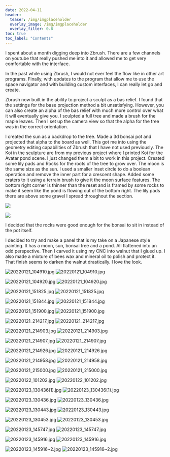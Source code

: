 ```yaml
---
date: 2022-04-11
header:
  teaser: /img/imgplaceholder
  overlay_image: /img/imgplaceholder
  overlay_filter: 0.8
toc: true
toc_label: "Contents"
--- 
```

I spent about a month digging deep into Zbrush. There are a few channels on
youtube that really pushed me into it and allowed me to get very comfortable
with the interface.

In the past while using Zbrush, I would not ever feel the flow like in other
art programs. Finally, with updates to the program that allow me to use the
space navigator and with building custom interfaces, I can really let go and
create.

Zbrush now built in the ability to project a sculpt as a bas relief. I found
that the settings for the base projection method a bit unsatisfying. However,
you can also create an alpha of the bas relief with much more control over
what it will eventually give you. I sculpted a full tree and made a brush for
the maple leaves. Then I set up the camera view so that the alpha for the tree
was in the correct orientation.

I created the sun as a backdrop to the tree. Made a 3d bonsai pot and
projected that alpha to the board as well. This got me into using the geometry
editing capabilities of Zbrush that I have not used previously. The Koi in the
sculpture are from my previous project where I printed Koi for the Avatar pond
scene. I just changed them a bit to work in this project. Created some lily
pads and Rocks for the roots of the tree to grow over. The moon is the same
size as the sun. I used a smaller inset circle to do a boolean operation and
remove the inner part for a crescent shape. Added some craters to it using a
terrain brush to give it the moon surface features. The bottom right corner is
thinner than the reset and is framed by some rocks to make it seem like the
pond is flowing out of the bottom right. The lily pads there are above some
gravel I spread throughout the section.

![](/img/Dec2021ZbrushInterface.png)

![](/img/CarvePond1.jpg)

I decided that the rocks were good enough for the bonsai to sit in instead of
the pot itself.

I decided to try and make a panel that is my take on a Japanese style
painting. It has a moon, sun, bonsai tree and a pond. All flattened into an
odd perspective. Then I carved it using my CNC into walnut that I glued up. I
also made a mixture of bees wax and mineral oil to polish and protect it. That
finish seems to darken the walnut drastically. I love the look.

![20220121_104910.jpg](/img/20220121_104910.jpg)
![20220121_104910.jpg](/img/20220121_104910.jpg)

![20220121_104920.jpg](/img/20220121_104920.jpg)
![20220121_104920.jpg](/img/20220121_104920.jpg)

![20220121_151825.jpg](/img/20220121_151825.jpg)
![20220121_151825.jpg](/img/20220121_151825.jpg)

![20220121_151844.jpg](/img/20220121_151844.jpg)
![20220121_151844.jpg](/img/20220121_151844.jpg)

![20220121_151900.jpg](/img/20220121_151900.jpg)
![20220121_151900.jpg](/img/20220121_151900.jpg)

![20220121_214217.jpg](/img/20220121_214217.jpg)
![20220121_214217.jpg](/img/20220121_214217.jpg)

![20220121_214903.jpg](/img/20220121_214903.jpg)
![20220121_214903.jpg](/img/20220121_214903.jpg)

![20220121_214907.jpg](/img/20220121_214907.jpg)
![20220121_214907.jpg](/img/20220121_214907.jpg)

![20220121_214926.jpg](/img/20220121_214926.jpg)
![20220121_214926.jpg](/img/20220121_214926.jpg)

![20220121_214958.jpg](/img/20220121_214958.jpg)
![20220121_214958.jpg](/img/20220121_214958.jpg)

![20220121_215000.jpg](/img/20220121_215000.jpg)
![20220121_215000.jpg](/img/20220121_215000.jpg)

![20220122_101202.jpg](/img/20220122_101202.jpg)
![20220122_101202.jpg](/img/20220122_101202.jpg)

![20220123_130436\(1\).jpg](/img/20220123_130436%281%29.jpg)
![20220123_130436\(1\).jpg](/img/20220123_130436%281%29.jpg)

![20220123_130436.jpg](/img/20220123_130436.jpg)
![20220123_130436.jpg](/img/20220123_130436.jpg)

![20220123_130443.jpg](/img/20220123_130443.jpg)
![20220123_130443.jpg](/img/20220123_130443.jpg)

![20220123_130453.jpg](/img/20220123_130453.jpg)
![20220123_130453.jpg](/img/20220123_130453.jpg)

![20220123_145747.jpg](/img/20220123_145747.jpg)
![20220123_145747.jpg](/img/20220123_145747.jpg)

![20220123_145916.jpg](/img/20220123_145916.jpg)
![20220123_145916.jpg](/img/20220123_145916.jpg)

![20220123_145916~2.jpg](/img/20220123_145916%7E2.jpg)
![20220123_145916~2.jpg](/img/20220123_145916%7E2.jpg)

